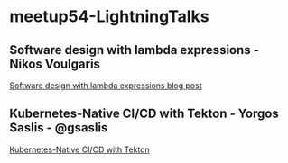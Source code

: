 # meetup54-LightningTalks

## Software design with lambda expressions - Nikos Voulgaris
[Software design with lambda expressions blog post](https://nvoulgaris.com/software-design-with-lambda-expressions/)

## Kubernetes-Native CI/CD with Tekton - Yorgos Saslis - @gsaslis
[Kubernetes-Native CI/CD with Tekton](https://speakerdeck.com/gsaslis/cd-with-tekton)
